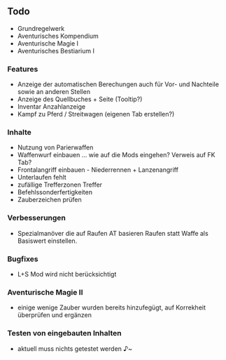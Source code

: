 ## Todo 

 * Grundregelwerk
 * Aventurisches Kompendium
 * Aventurische Magie I
 * Aventurisches Bestiarium I

### Features
 * Anzeige der automatischen Berechungen auch für Vor- und Nachteile sowie an anderen Stellen
 * Anzeige des Quellbuches + Seite (Tooltip?)
 * Inventar Anzahlanzeige
 * Kampf zu Pferd / Streitwagen (eigenen Tab erstellen?)

### Inhalte
 * Nutzung von Parierwaffen
 * Waffenwurf einbauen ... wie auf die Mods eingehen? Verweis auf FK Tab?
 * Frontalangriff einbauen - Niederrennen + Lanzenangriff
 * Unterlaufen fehlt
 * zufällige Trefferzonen Treffer
 * Befehlssonderfertigkeiten
 * Zauberzeichen prüfen
 
### Verbesserungen
 * Spezialmanöver die auf Raufen AT basieren Raufen statt Waffe als Basiswert einstellen.

### Bugfixes
 * L+S Mod wird nicht berücksichtigt

### Aventurische Magie II
 * einige wenige Zauber wurden bereits hinzufegügt, auf Korrekheit überprüfen und ergänzen

### Testen von eingebauten Inhalten
 * aktuell muss nichts getestet werden ♪~
